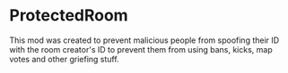# ProtectedRoom
This mod was created to prevent malicious people from spoofing their ID with the room creator's ID to prevent them from using bans, kicks, map votes and other griefing stuff.
